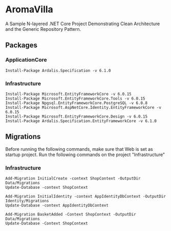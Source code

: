 # AromaVilla
A Sample N-layered .NET Core Project Demonstrating
Clean Architecture and the Generic Repository Pattern.

## Packages

### ApplicationCore
```
Install-Package Ardalis.Specification -v 6.1.0
```

### Infrastructure
```
Install-Package Microsoft.EntityFrameworkCore -v 6.0.15
Install-Package Microsoft.EntityFrameworkCore.Tools -v 6.0.15
Install-Package Npgsql.EntityFrameworkCore.PostgreSQL -v 6.0.8
Install-Package Microsoft.AspNetCore.Identity.EntityFrameworkCore -v 6.0.15
Install-Package Microsoft.EntityFrameworkCore.Design -v 6.0.15
Install-Package Ardalis.Specification.EntityFrameworkCore -v 6.1.0
```
## Migrations
Before running the following commands, make sure that Web is set as startup project.
Run the following commands on the project "Infrastructure"

### Infrastructure 
```
Add-Migration InitialCreate -context ShopContext -OutputDir Data/Migrations
Update-Database -context ShopContext

Add-Migration InitialIdentity -context AppIdentityDbContext -OutputDir Identity/Migrations
Update-Database -context AppIdentityDbContext

Add-Migration BasketAdded -Context ShopContext -OutputDir Data/Migrations
Update-Database -Context ShopContext
```
